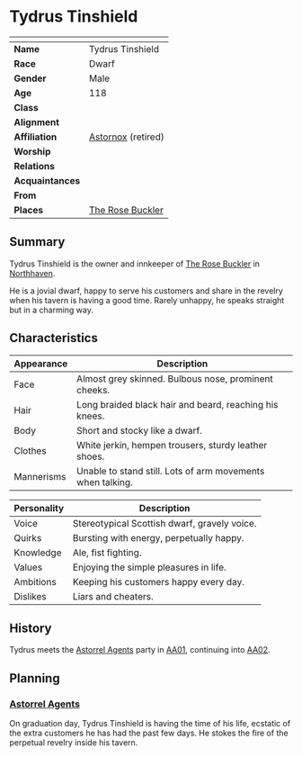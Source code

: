 # Tydrus Tinshield

| []() | |
| --- | --- |
| **Name** | Tydrus Tinshield |
| **Race** | Dwarf |
| **Gender** | Male |
| **Age** | 118 |
| **Class** | |
| **Alignment** | |
| **Affiliation** | [Astornox](../civilisations/kingdom-of-astor/organisations/astornox.md) (retired) |
| **Worship** | |
| **Relations** | |
| **Acquaintances** | |
| **From** | |
| **Places** | [The Rose Buckler](../places/buildings/inns-taverns/the-rose-buckler.md) |

## Summary

Tydrus Tinshield is the owner and innkeeper of [The Rose Buckler](../places/buildings/inns-taverns/the-rose-buckler.md) in [Northhaven](../places/cities/northhaven.md).

He is a jovial dwarf, happy to serve his customers and share in the revelry when his tavern is having a good time. Rarely unhappy, he speaks straight but in a charming way.

## Characteristics

| Appearance | Description |
| --- | --- |
| Face | Almost grey skinned. Bulbous nose, prominent cheeks. |
| Hair | Long braided black hair and beard, reaching his knees.  |
| Body | Short and stocky like a dwarf. |
| Clothes | White jerkin, hempen trousers, sturdy leather shoes. |
| Mannerisms | Unable to stand still. Lots of arm movements when talking. |

| Personality | Description |
| --- | --- |
| Voice | Stereotypical Scottish dwarf, gravely voice. |
| Quirks | Bursting with energy, perpetually happy. |
| Knowledge | Ale, fist fighting. |
| Values | Enjoying the simple pleasures in life. |
| Ambitions | Keeping his customers happy every day. |
| Dislikes | Liars and cheaters. |

## History

Tydrus meets the [Astorrel Agents](../../campaigns/astorrel-agents/README.md) party in [AA01](../../campaigns/astorrel-agents/sessions/AA01.md), continuing into [AA02](../../campaigns/astorrel-agents/sessions/AA02.md).

## Planning

### [Astorrel Agents](../../campaigns/astorrel-agents/README.md)

On graduation day, Tydrus Tinshield is having the time of his life, ecstatic of the extra customers he has had the past few days. He stokes the fire of the perpetual revelry inside his tavern.
